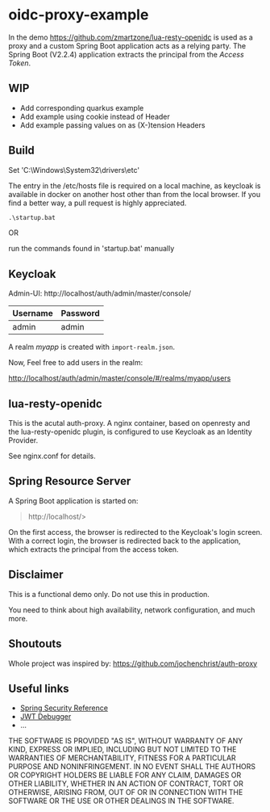 oidc-proxy-example
===

In the demo <https://github.com/zmartzone/lua-resty-openidc> is used as a proxy and a custom Spring Boot application acts as a relying party. The Spring Boot (V2.2.4) application extracts the principal from the _Access Token_.

WIP
---

- Add corresponding quarkus example
- Add example using cookie instead of Header
- Add example passing values on as (X-)tension Headers

Build
---

Set 'C:\Windows\System32\drivers\etc'

The entry in the /etc/hosts file is required on a local machine, as keycloak is available in docker on another host other than from the local browser.
If you find a better way, a pull request is highly appreciated.

```cmd
.\startup.bat
```

OR

run the commands found in 'startup.bat' manually

Keycloak
---

Admin-UI: http://localhost/auth/admin/master/console/

| Username      | Password      |
| ------------- | ------------- |
| admin         | admin         |

A realm _myapp_ is created with `import-realm.json`.

Now, Feel free to add users in the realm:

<http://localhost/auth/admin/master/console/#/realms/myapp/users>

lua-resty-openidc
---

This is the acutal auth-proxy.
A nginx container, based on openresty and the lua-resty-openidc plugin, is configured to use Keycloak as an Identity Provider.

See nginx.conf for details.

Spring Resource Server
---

A Spring Boot application is started on:

>http://localhost/>

On the first access, the browser is redirected to the Keycloak's login screen.
With a correct login, the browser is redirected back to the application, which extracts the principal from the access token.

Disclaimer
---

This is a functional demo only. 
Do not use this in production.

You need to think about high availability, network configuration, and much more.

Shoutouts
---

Whole project was inspired by: <https://github.com/jochenchrist/auth-proxy>

Useful links
---

- [Spring Security Reference](https://docs.spring.io/spring-security/site/docs/current/reference/html5/#oauth2resourceserver)
- [JWT Debugger](https://jwt.io/)
- ...

THE SOFTWARE IS PROVIDED "AS IS", WITHOUT WARRANTY OF ANY KIND, EXPRESS OR
IMPLIED, INCLUDING BUT NOT LIMITED TO THE WARRANTIES OF MERCHANTABILITY,
FITNESS FOR A PARTICULAR PURPOSE AND NONINFRINGEMENT. IN NO EVENT SHALL THE
AUTHORS OR COPYRIGHT HOLDERS BE LIABLE FOR ANY CLAIM, DAMAGES OR OTHER
LIABILITY, WHETHER IN AN ACTION OF CONTRACT, TORT OR OTHERWISE, ARISING FROM,
OUT OF OR IN CONNECTION WITH THE SOFTWARE OR THE USE OR OTHER DEALINGS IN THE
SOFTWARE.
